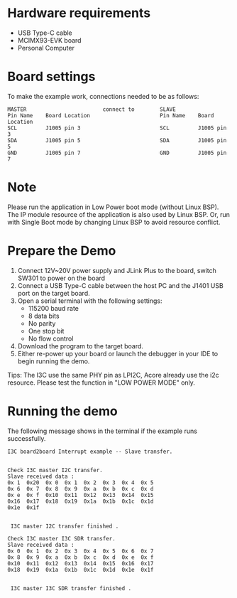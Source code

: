 Hardware requirements
=====================
- USB Type-C cable
- MCIMX93-EVK board
- Personal Computer

Board settings
============
To make the example work, connections needed to be as follows:
~~~~~~~~~~~~~~~~~~~~~~~~~~~~~~~~~~~~~~~~~~~~~~~~~~~~~~~~~~~~~~~~~~~~~~~~~~
MASTER                        connect to        SLAVE
Pin Name    Board Location                      Pin Name    Board Location
SCL         J1005 pin 3                         SCL         J1005 pin 3
SDA         J1005 pin 5                         SDA         J1005 pin 5
GND         J1005 pin 7                         GND         J1005 pin 7
~~~~~~~~~~~~~~~~~~~~~~~~~~~~~~~~~~~~~~~~~~~~~~~~~~~~~~~~~~~~~~~~~~~~~~~~~~

Note
====
Please run the application in Low Power boot mode (without Linux BSP).
The IP module resource of the application is also used by Linux BSP.
Or, run with Single Boot mode by changing Linux BSP to avoid resource
conflict.

Prepare the Demo
===============
1.  Connect 12V~20V power supply and JLink Plus to the board, switch SW301 to power on the board
2.  Connect a USB Type-C cable between the host PC and the J1401 USB port on the target board.
3.  Open a serial terminal with the following settings:
    - 115200 baud rate
    - 8 data bits
    - No parity
    - One stop bit
    - No flow control
4.  Download the program to the target board.
5.  Either re-power up your board or launch the debugger in your IDE to begin running the demo.

Tips: The I3C use the same PHY pin as LPI2C, Acore already use the i2c resource. Please test the function in "LOW POWER MODE" only.

Running the demo
================
The following message shows in the terminal if the example runs successfully.

~~~~~~~~~~~~~~~~~~~~~~~~~~~~
I3C board2board Interrupt example -- Slave transfer.


Check I3C master I2C transfer.
Slave received data :
0x 1  0x20  0x 0  0x 1  0x 2  0x 3  0x 4  0x 5
0x 6  0x 7  0x 8  0x 9  0x a  0x b  0x c  0x d
0x e  0x f  0x10  0x11  0x12  0x13  0x14  0x15
0x16  0x17  0x18  0x19  0x1a  0x1b  0x1c  0x1d
0x1e  0x1f


 I3C master I2C transfer finished .

Check I3C master I3C SDR transfer.
Slave received data :
0x 0  0x 1  0x 2  0x 3  0x 4  0x 5  0x 6  0x 7
0x 8  0x 9  0x a  0x b  0x c  0x d  0x e  0x f
0x10  0x11  0x12  0x13  0x14  0x15  0x16  0x17
0x18  0x19  0x1a  0x1b  0x1c  0x1d  0x1e  0x1f


 I3C master I3C SDR transfer finished .

~~~~~~~~~~~~~~~~~~~~~~~~~~~~
